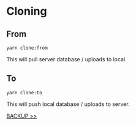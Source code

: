 # Cloning

## From

`yarn clone:from`

This will pull server database / uploads to local.

## To

`yarn clone:to`

This will push local database / uploads to server.

[BACKUP >>](backup.md)

